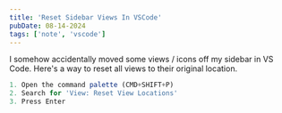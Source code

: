 ```yaml
---
title: 'Reset Sidebar Views In VSCode'
pubDate: 08-14-2024
tags: ['note', 'vscode']
---
```


I somehow accidentally moved some views / icons off my sidebar in VS Code. Here's a way to reset all views to their original location.

```typescript
1. Open the command palette (CMD+SHIFT+P)
2. Search for 'View: Reset View Locations'
3. Press Enter
```